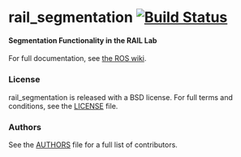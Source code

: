 rail_segmentation [![Build Status](https://api.travis-ci.org/WPI-RAIL/rail_segmentation.png)](https://travis-ci.org/WPI-RAIL/rail_segmentation)
=================

#### Segmentation Functionality in the RAIL Lab
For full documentation, see [the ROS wiki](http://ros.org/wiki/rail_segmentation).

### License
rail_segmentation is released with a BSD license. For full terms and conditions, see the [LICENSE](LICENSE) file.

### Authors
See the [AUTHORS](AUTHORS.md) file for a full list of contributors.
